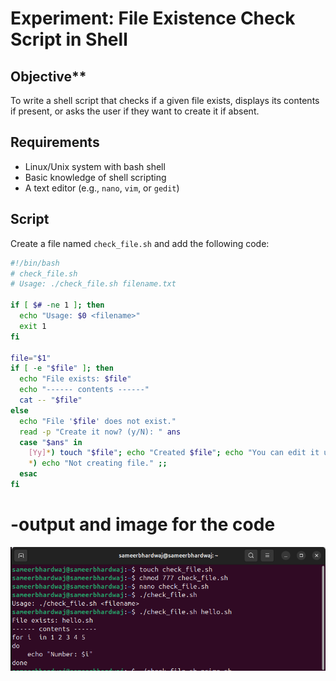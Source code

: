 # **Experiment: File Existence Check Script in Shell**

## Objective**
To write a shell script that checks if a given file exists, displays its contents if present, or asks the user if they want to create it if absent.

## **Requirements**
- Linux/Unix system with bash shell
- Basic knowledge of shell scripting
- A text editor (e.g., `nano`, `vim`, or `gedit`)

## **Script**
Create a file named `check_file.sh` and add the following code:

```sh
#!/bin/bash
# check_file.sh
# Usage: ./check_file.sh filename.txt

if [ $# -ne 1 ]; then
  echo "Usage: $0 <filename>"
  exit 1
fi

file="$1"
if [ -e "$file" ]; then
  echo "File exists: $file"
  echo "------ contents ------"
  cat -- "$file"
else
  echo "File '$file' does not exist."
  read -p "Create it now? (y/N): " ans
  case "$ans" in
    [Yy]*) touch "$file"; echo "Created $file"; echo "You can edit it using your favorite editor." ;;
    *) echo "Not creating file." ;;
  esac
fi
```
# **-output and image for the code**
![image](images/check_file.png)